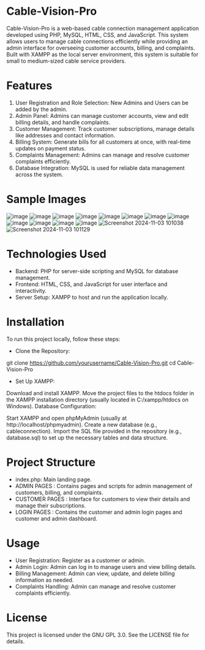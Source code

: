 # Cable-Vision-Pro

Cable-Vision-Pro is a web-based cable connection management application developed using PHP, MySQL, HTML, CSS, and JavaScript. This system allows users to manage cable connections efficiently while providing an admin interface for overseeing customer accounts, billing, and complaints. Built with XAMPP as the local server environment, this system is suitable for small to medium-sized cable service providers.

# Features

1. User Registration and Role Selection: New Admins and Users can be added by the admin.
2. Admin Panel: Admins can manage customer accounts, view and edit billing details, and handle complaints.
3. Customer Management: Track customer subscriptions, manage details like addresses and contact information.
4. Billing System: Generate bills for all customers at once, with real-time updates on payment status.
5. Complaints Management: Admins can manage and resolve customer complaints efficiently.
6. Database Integration: MySQL is used for reliable data management across the system.


# Sample Images
![image](https://github.com/user-attachments/assets/7156d9d6-b8d4-4a3b-85ac-1824660d3e39)
![image](https://github.com/user-attachments/assets/b468ae57-d531-438f-bd14-a01b618699de)
![image](https://github.com/user-attachments/assets/10fff3c3-aedd-4391-ae43-68a989181679)
![image](https://github.com/user-attachments/assets/3b753ac3-5ef9-4bf5-99e3-02d859a0ddc9)
![image](https://github.com/user-attachments/assets/f8c8d921-9f4a-48b1-ad2f-fcce1daea20f)
![image](https://github.com/user-attachments/assets/b16e8e19-a2f9-4c9a-97c5-4d1ef05684df)
![image](https://github.com/user-attachments/assets/95cad341-6d80-4a2d-a42e-f769f4bed8ed)
![image](https://github.com/user-attachments/assets/59e63672-fd82-4797-a244-0375f0c24d20)
![image](https://github.com/user-attachments/assets/715b6a96-5822-43c9-99ef-0221fae8f736)
![image](https://github.com/user-attachments/assets/f204d3c0-7f77-499d-8e61-d07f9fb1ac93)
![image](https://github.com/user-attachments/assets/f0a25a39-feb1-4353-a7c0-d7fe2d1a932a)
![image](https://github.com/user-attachments/assets/722c2342-4e45-47b2-a3fb-a8d043726998)
![Screenshot 2024-11-03 101038](https://github.com/user-attachments/assets/4bf57591-c804-4a29-99ec-4b62d78855bb)
![Screenshot 2024-11-03 101129](https://github.com/user-attachments/assets/f3795225-7216-48dd-a5b9-4c4bb9c4926a)

# Technologies Used

* Backend: PHP for server-side scripting and MySQL for database management.
* Frontend: HTML, CSS, and JavaScript for user interface and interactivity.
* Server Setup: XAMPP to host and run the application locally.

# Installation

To run this project locally, follow these steps:

* Clone the Repository:

git clone https://github.com/yourusername/Cable-Vision-Pro.git
cd Cable-Vision-Pro

* Set Up XAMPP:

Download and install XAMPP.
Move the project files to the htdocs folder in the XAMPP installation directory (usually located in C:/xampp/htdocs on Windows).
Database Configuration:

Start XAMPP and open phpMyAdmin (usually at http://localhost/phpmyadmin).
Create a new database (e.g., cableconnection).
Import the SQL file provided in the repository (e.g., database.sql) to set up the necessary tables and data structure.

# Project Structure

* index.php: Main landing page.
* ADMIN PAGES : Contains pages and scripts for admin management of customers, billing, and complaints.
* CUSTOMER PAGES : Interface for customers to view their details and manage their subscriptions.
* LOGIN PAGES : Contains the customer and admin login pages and customer and admin dashboard.

# Usage

* User Registration: Register as a customer or admin.
* Admin Login: Admin can log in to manage users and view billing details.
* Billing Management: Admin can view, update, and delete billing information as needed.
* Complaints Handling: Admin can manage and resolve customer complaints efficiently.

# License

This project is licensed under the GNU GPL 3.0. See the LICENSE file for details.
